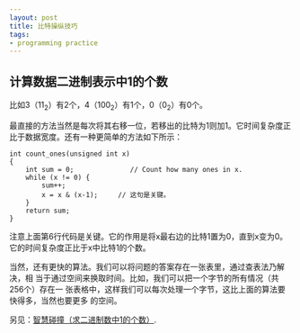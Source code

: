```yaml
---
layout: post
title: 比特操纵技巧
tags:
- programming practice
---
```


## 计算数据二进制表示中1的个数

比如3（11<sub>2</sub>）有2个，4（100<sub>2</sub>）有1个，0（0<sub>2</sub>）有0个。

最直接的方法当然是每次将其右移一位，若移出的比特为1则加1。它时间复杂度正比于数据宽度。还有一种更简单的方法如下所示：

    int count_ones(unsigned int x)
    {
        int sum = 0;              // Count how many ones in x.
        while (x != 0) {
            sum++;
            x = x & (x-1);     // 这句是关键。
        }
        return sum;
    }

注意上面第6行代码是关键。它的作用是将x最右边的比特1置为0，直到x变为0。它的时间复杂度正比于x中比特1的个数。

当然，还有更快的算法。我们可以将问题的答案存在一张表里，通过查表法乃解决，相
当于通过空间来换取时间。比如，我们可以把一个字节的所有情况（共256个）存在一
张表格中，这样我们可以每次处理一个字节，这比上面的算法要快得多，当然也要更多
的空间。

另见：[智慧碰撞（求二进制数中1的个数）](http://www.msra.cn/Articles/ArticleItem.aspx?Guid=edb3a02b-6d5e-42c7-b2a5-4ae4a18f4254#).
